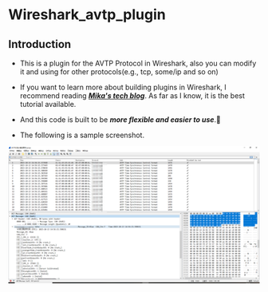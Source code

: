 # Wireshark_avtp_plugin
## Introduction
- This is a plugin for the AVTP Protocol in Wireshark, also you can modify it and using for other protocols(e.g., tcp, some/ip and so on)  

- If you want to learn more about building plugins in Wireshark, I recommend reading ***[Mika's tech blog](https://mika-s.github.io/wireshark/lua/dissector/2017/11/04/creating-a-wireshark-dissector-in-lua-1.html)***. As far as I know, it is the best tutorial available.  

- And this code is built to be ***more flexible and easier to use***.🥰

- The following is a sample screenshot.

![demo_screenshoot](demo.png)
